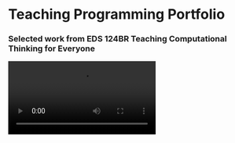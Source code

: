 
# Teaching Programming Portfolio

### Selected work from EDS 124BR Teaching Computational Thinking for Everyone

<video src="https://github.com/sbailouni/teaching-prog-portfolio/assets/97708686/e3d069d1-734c-46ba-8158-e2a946a7385f.mp4" controls="controls" style="max-width: 730px;">
